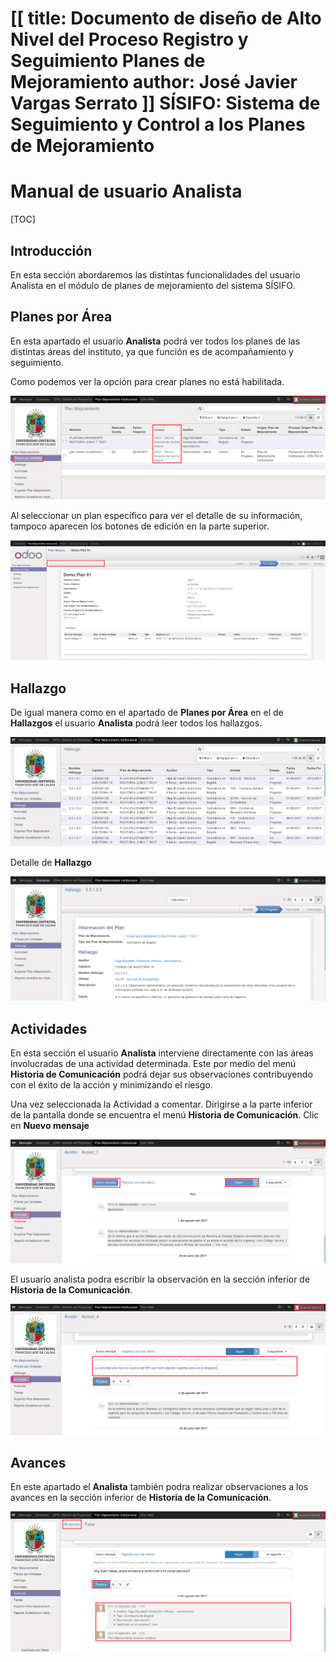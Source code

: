 [[
title: Documento de diseño de Alto Nivel del Proceso Registro y Seguimiento Planes de Mejoramiento
author: José Javier Vargas Serrato
]]
SÍSIFO: Sistema de Seguimiento y Control a los Planes de Mejoramiento
===================================================================

Manual de usuario Analista
============================

[TOC]

Introducción
--------------------------------
En esta sección abordaremos las distintas funcionalidades del usuario Analista en el módulo de planes de mejoramiento del sistema SÍSIFO.

## Planes por Área

En esta apartado el usuario **Analista** podrá ver todos los planes de las distintas áreas del instituto, ya que función es de acompañamiento y seguimiento.

Como podemos ver la opción para crear planes no está habilitada.

![Figura 1. Vista de los planes por area del usuario analista](../img/Selection_045.png)

Al seleccionar un plan específico para ver el detalle de su información, tampoco aparecen los botones de edición en la parte superior.

![Figura 2. Vista de la información del plan del usuario analista](../img/Selection_046.png)

## Hallazgo

De igual manera como en el apartado de **Planes por Área** en el de **Hallazgos** el usuario **Analista** podrá leer todos los hallazgos.

![Figura 3. Vista de los hallazgos del usuario analista](../img/Selection_047.png)

Detalle de **Hallazgo**

![Figura 4. Vista de la información del hallazgo del usuario analista](../img/Selection_048.png)

## Actividades

En esta sección el usuario **Analista** interviene directamente con las áreas involucradas de una actividad determinada. Este por medio del menú **Historia de Comunicación** podrá dejar sus observaciones contribuyendo con el éxito de la acción y minimizando el riesgo.

Una vez seleccionada la Actividad a comentar. Dirigirse a la parte inferior de la pantalla donde se encuentra el menú  **Historia de Comunicación**. Clic en **Nuevo mensaje**

![Figura 5. Comunicacion del analista con el ejecutor de la actividad](../img/Selection_049.png)

El usuario analista podra escribir la observación en la sección inferior de **Historia de la Comunicación**.

![Figura 6. Observación del analista sobre la actividad](../img/Selection_050.png)

## Avances

En este apartado el **Analista** también podra realizar observaciones a los avances en la sección inferior de **Historia de la Comunicación**.

![Figura 7. Observación del analista sobre el avance](../img/Selection_051.png)